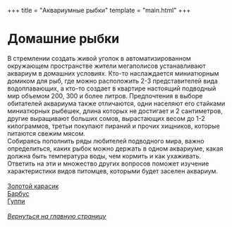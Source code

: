 +++
title = "Аквариумные рыбки"
template = "main.html"
+++
# Домашние рыбки

В стремлении создать живой уголок в автоматизированном окружающем пространстве жители мегаполисов устанавливают аквариум в домашних условиях. Кто-то наслаждается миниатюрным домиком для рыб, где можно расположить 2-3 представителей вида водоплавающих, а кто-то создает в квартире настоящий подводный мир объемом 200, 300 и более литров. Предпочтения в выборе обитателей аквариума также отличаются, одни населяют его стайками миниатюрных рыбешек, длина которых не достигает и 2 сантиметров, другие выращивают больших сомов, вырастающих весом до 1-2 килограммов, третьи покупают пираний и прочих хищников, которые питаются свежим мясом.\
Собираясь пополнить ряды любителей подводного мира, важно определиться, каких рыбок можно держать в одном аквариуме, какая должна быть температура воды, чем кормить и как ухаживать. Ответить на эти и множество других вопросов поможет изучение характеристики видов питомцев, которыми будет заселен аквариум.\
\
[Золотой карасик](./fish/page1)\
[Барбус](./fish/page2)\
[Гуппи](./fish/page3)\
\
[*Вернуться на главную страницу*](@/_index.md)
